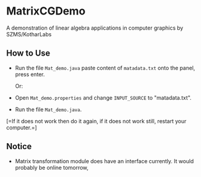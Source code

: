 # MatrixCGDemo
A demonstration of linear algebra applications in computer graphics by SZMS/KotharLabs
## How to Use
- Run the file `Mat_demo.java` paste content of `matadata.txt` onto the panel, press enter.

  Or:
- Open `Mat_demo.properties` and change `INPUT_SOURCE` to "matadata.txt".
- Run the file `Mat_demo.java`.

[=If it does not work then do it again, if it does not work still, restart your computer.=]

## Notice
- Matrix transformation module does have an interface currently. It would probably be online tomorrow,

